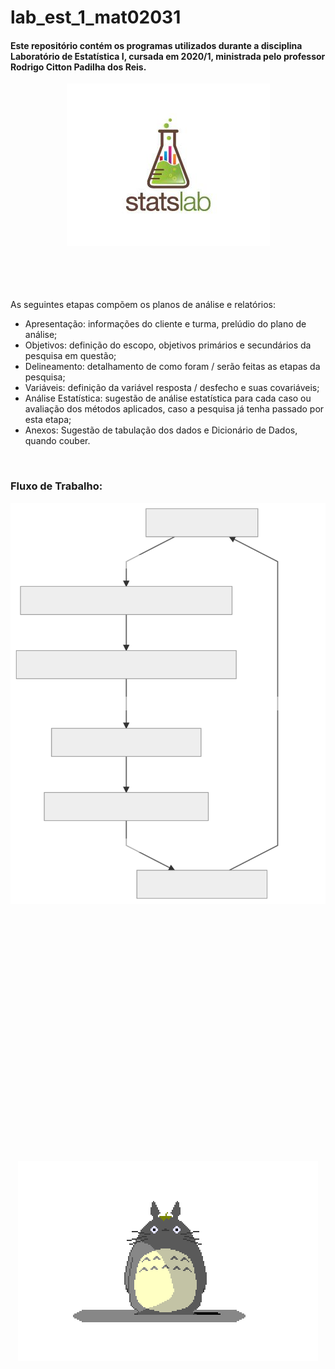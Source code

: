 # lab_est_1_mat02031
#### Este repositório contém os programas utilizados durante a disciplina **Laboratório de Estatística  I**, cursada em 2020/1, ministrada pelo professor Rodrigo Citton Padilha dos Reis.


<div align="center">
<img src="images/statslab_logo.jpg">
</div>
<br/>
<br/>
<br/>
<br/>

As seguintes etapas compõem os planos de análise e relatórios:

- Apresentação: informações do cliente e turma, prelúdio do plano de análise;
- Objetivos: definição do escopo, objetivos primários e secundários da pesquisa em questão;
- Delineamento: detalhamento de como foram / serão feitas as etapas da pesquisa;
- Variáveis: definição da variável resposta / desfecho e suas covariáveis;
- Análise Estatística: sugestão de análise estatística para cada caso ou avaliação dos métodos aplicados, caso a pesquisa já tenha passado por esta etapa;
- Anexos: Sugestão de tabulação dos dados e Dicionário de Dados, quando couber.

<br/>

### Fluxo de Trabalho:

<div align="center">
<img src="images/workflow.svg" alt="Workflow">
<br/>
<br/>
<br/>
<br/>
<br/>
<br/>
<br/>
<br/>
<br/>
<br/>
<br/>
<br/>
<br/>
<br/>
<br/>
<br/>
<br/>
<br/>
<br/>
<br/>
<br/>
<br/>
<br/>
<br/>
<br/>

<div align="center">
<img src="images/totoro.png" width="480" height="320">
</div>
